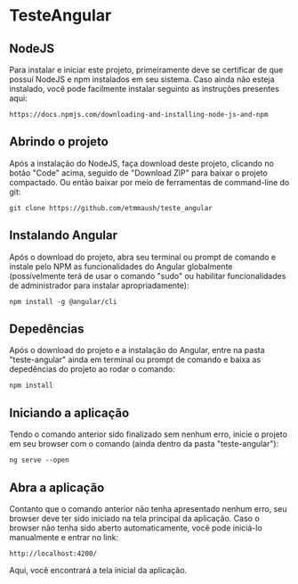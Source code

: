 # TesteAngular

## NodeJS

  Para instalar e iniciar este projeto, primeiramente deve se certificar de que possuí NodeJS e npm instalados em seu sistema.
  Caso ainda não esteja instalado, você pode facilmente instalar seguinto as instruções presentes aqui:
  
  ```
  https://docs.npmjs.com/downloading-and-installing-node-js-and-npm
  ```
  
## Abrindo o projeto
  
  Após a instalação do NodeJS, faça download deste projeto, clicando no botão "Code" acima, seguido de "Download ZIP" para baixar o projeto compactado.
  Ou então baixar por meio de ferramentas de command-line do git:
  
  ```
  git clone https://github.com/etmmaush/teste_angular
  ```
  
## Instalando Angular
  Após o download do projeto, abra seu terminal ou prompt de comando e instale pelo NPM as funcionalidades do Angular globalmente (possívelmente terá de usar o comando "sudo" ou habilitar funcionalidades de administrador para instalar apropriadamente):
  
  ```
  npm install -g @angular/cli
  ```
  
## Depedências
  Após o download do projeto e a instalação do Angular, entre na pasta "teste-angular" ainda em terminal ou prompt de comando e baixa as depedências do projeto ao rodar o comando:
  
  ```
  npm install
  ```
  
## Iniciando a aplicação
  Tendo o comando anterior sido finalizado sem nenhum erro, inicie o projeto em seu browser com o comando (ainda dentro da pasta "teste-angular"):
  
  ```
  ng serve --open
  ```
  
## Abra a aplicação
  Contanto que o comando anterior não tenha apresentado nenhum erro, seu browser deve ter sido iniciado na tela principal da aplicação.
  Caso o browser não tenha sido aberto automaticamente, você pode iniciá-lo manualmente e entrar no link:
  
  ```
  http://localhost:4200/ 
  ```
  Aqui, você encontrará a tela inicial da aplicação.
  
  
